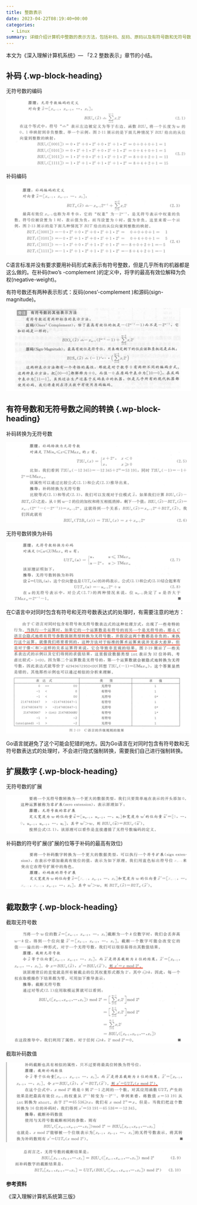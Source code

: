 ```yaml
---
title: 整数表示
date: 2023-04-22T08:19:40+00:00
categories:
  - Linux
summary: 详细介绍计算机中整数的表示方法，包括补码、反码、原码以及有符号数和无符号数之间的转换、扩展和截取操作。
---
```

本文为《深入理解计算机系统》— 「2.2 整数表示」章节的小结。

## <span class="ez-toc-section" id="%E8%A1%A5%E7%A0%81"></span>补码<span class="ez-toc-section-end"></span> {.wp-block-heading}

无符号数的编码

![](截屏2023-04-22-下午3.41.27-1.png)

补码编码

![](截屏2023-04-22-下午3.18.36-3.png)

C语言标准并没有要求要用补码形式来表示有符号整数，但是几乎所有的机器都是这么做的。在补码(two&#8217;s -complement )的定义中，将字的最高有效位解释为负权(negative-weight)。

有符号数还有两种表示形式：反码(ones&#8217;-complement )和源码(sign-magnitude)。

![](截屏2023-04-22-下午3.25.16-1.png)

## <span class="ez-toc-section" id="%E6%9C%89%E7%AC%A6%E5%8F%B7%E6%95%B0%E5%92%8C%E6%97%A0%E7%AC%A6%E5%8F%B7%E6%95%B0%E4%B9%8B%E9%97%B4%E7%9A%84%E8%BD%AC%E6%8D%A2"></span>有符号数和无符号数之间的转换<span class="ez-toc-section-end"></span> {.wp-block-heading}

补码转换为无符号数

![](截屏2023-04-22-下午3.47.40-1.png)

无符号数转换为补码

![](截屏2023-04-22-下午3.52.51.png)

在C语言中对同时包含有符号和无符号数表达式的处理时，有需要注意的地方：

![](截屏2023-04-22-下午3.56.25.png)

Go语言就避免了这个可能会犯错的地方。因为Go语言在对同时包含有符号数和无符号数表达式的处理时，不会进行隐式强制转换，需要我们自己进行强制转换。

## <span class="ez-toc-section" id="%E6%89%A9%E5%B1%95%E6%95%B0%E5%AD%97"></span>扩展数字<span class="ez-toc-section-end"></span> {.wp-block-heading}

无符号数的扩展

![](截屏2023-04-22-下午4.02.58.png)

补码数的符号扩展(扩展的位等于补码的最高有效位)

![](截屏2023-04-22-下午4.06.47.png)

## <span class="ez-toc-section" id="%E6%88%AA%E5%8F%96%E6%95%B0%E5%AD%97"></span>截取数字<span class="ez-toc-section-end"></span> {.wp-block-heading}

截取无符号数

![](截屏2023-04-22-下午4.12.44.png)

截取补码数值

![](截屏2023-04-22-下午4.13.32.png)

![](截屏2023-04-22-下午4.14.42.png)

**参考资料**

《深入理解计算机系统第三版》